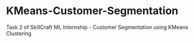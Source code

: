 # KMeans-Customer-Segmentation
Task 2 of SkillCraft ML Internship - Customer Segmentation using KMeans Clustering
